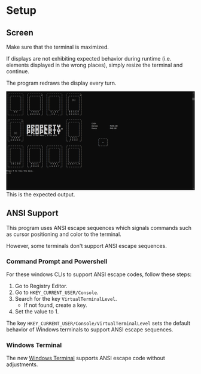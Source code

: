 # Setup

## Screen
Make sure that the terminal is maximized.

If displays are not exhibiting expected behavior during runtime (i.e. elements displayed in the wrong places), simply resize the terminal and continue.

The program redraws the display every turn.

![](2022-01-05-13-39-53.png)
This is the expected output.

## ANSI Support

This program uses ANSI escape sequences which signals commands such as cursor positioning and color to the terminal.

However, some terminals don't support ANSI escape sequences.

### Command Prompt and Powershell
For these windows CLIs to support ANSI escape codes, follow these steps:

1. Go to Registry Editor.
2. Go to `HKEY_CURRENT_USER/Console`.
3. Search for the key `VirtualTerminalLevel`.
    * If not found, create a key.
5. Set the value to 1.

The key `HKEY_CURRENT_USER/Console/VirtualTerminalLevel` sets the default behavior of Windows terminals to support ANSI escape sequences.

### Windows Terminal
The new [Windows Terminal](https://www.microsoft.com/en-us/p/windows-terminal/9n0dx20hk701) supports ANSI escape code without adjustments.
